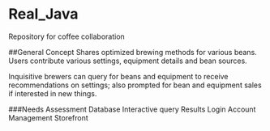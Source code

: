 # Real_Java
Repository for coffee collaboration

##General Concept
Shares optimized brewing methods for various beans. Users contribute various settings, 
equipment details and bean sources.

Inquisitive brewers can query for beans and equipment to receive recommendations on 
settings; also prompted for bean and equipment sales if interested in new things.

###Needs Assessment
Database
Interactive query
Results
Login
Account Management
Storefront